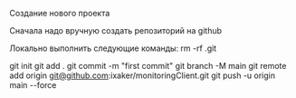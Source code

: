 
Создание нового проекта

Сначала надо вручную создать репозиторий на github


Локально выполнить следующие команды:
rm -rf .git

git init
git add .
git commit -m "first commit"
git branch -M main
git remote add origin git@github.com:ixaker/monitoringClient.git
git push -u origin main --force
